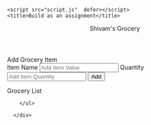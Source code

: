 <html lang="en">
  <head>
    <meta charset="UTF-8" />
    <meta name="viewport" content="width=device-width, initial-scale=1.0" />
    <link rel="stylesheet"  type="text/css" href="style.css"> 
    <link rel="stylesheet" href="https://use.fontawesome.com/releases/v5.7.1/css/all.css">
   
    <script src="script.js"  defer></script>
    <title>Build as an assignment</title>
  </head>
  <body>
     <header class="Disc">
           <div> Shivam's Grocery</div>         
     </header> 
     <div class = "container"> 
          <div class="add_edit_part">
          <div class="title1"> Add Grocery Item</div> 
           <form class="form_item add_item">
                <label for="item_name">Item Name</label>
                <input type="text" id="item_name"  placeholder="Add Item Value" required>
                <label for="item_quantity">Quantity</label>
                <input type="number" id="item_quantity" placeholder="Add Item Quantity" min=0 required>
                <button type="submit" id="add_edit_button">Add</button>
            </form>
        </div>
        <div class="grocery_list_part"> 
        <div class="title2"> Grocery List</div>
        <ul class="grocery_list">
        </div>
            
        </ul>
     
      </div>
  </body>
</html>
